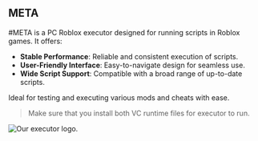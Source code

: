 ## META

#META is a PC Roblox executor designed for running scripts in Roblox games. It offers:

- **Stable Performance**: Reliable and consistent execution of scripts.
- **User-Friendly Interface**: Easy-to-navigate design for seamless use.
- **Wide Script Support**: Compatible with a broad range of up-to-date scripts.

Ideal for testing and executing various mods and cheats with ease.

>Make sure that you install both VC runtime files for executor to run.

![Our executor logo.](https://gcdnb.pbrd.co/images/lGpeqSC77WnV.jpg?o=1)
